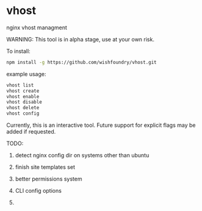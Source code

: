 vhost
=====

nginx vhost managment

WARNING:
This tool is in alpha stage, use at your own risk.

To install:
```bash
npm install -g https://github.com/wishfoundry/vhost.git
```

example usage:
```bash
vhost list
vhost create
vhost enable
vhost disable
vhost delete
vhost config
```

Currently, this is an interactive tool. Future support for explicit flags may be added if requested.

TODO:
1. detect nginx config dir on systems other than ubuntu 

2. finish site templates set

3. better permissions system

4. CLI config options

5. 
